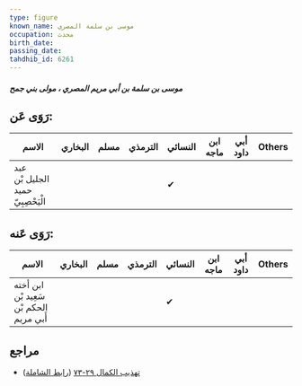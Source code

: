 ```yaml
---
type: figure
known_name: موسى بن سلمة المصري
occupation: محدث
birth_date:
passing_date:
tahdhib_id: 6261
---
```

##### موسى بن سلمة بن أبي مريم المصري ، مولى بني جمح

## رَوَى عَن:
| الاسم                             | البخاري | مسلم | الترمذي | النسائي | ابن ماجه | أبي داود | Others |
| --------------------------------- | ------- | ---- | ------- | ------- | -------- | -------- | ------ |
| عبد الجليل بْن حميد الْيَحْصِبِيّ |         |      |         | ✔       |          |          |        |
## رَوَى عَنه:
| الاسم                                   | البخاري | مسلم | الترمذي | النسائي | ابن ماجه | أبي داود | Others |
| --------------------------------------- | ------- | ---- | ------- | ------- | -------- | -------- | ------ |
| ابن أخته سَعِيد بْن الحكم بْن أَبي مريم |         |      |         | ✔       |          |          |        |
## مراجع
- [تهذيب الكمال ٢٩-٧٣](obsidian://open?vault=Tahdhib-al-Kamal&file=Figures/٦٢٦١-موسى%20بن%20سلمة%20بن%20أبي%20مريم%20المصري%20،%20مولى%20بني%20جمح) ([رابط الشاملة](https://shamela.ws/book/3722/15644))